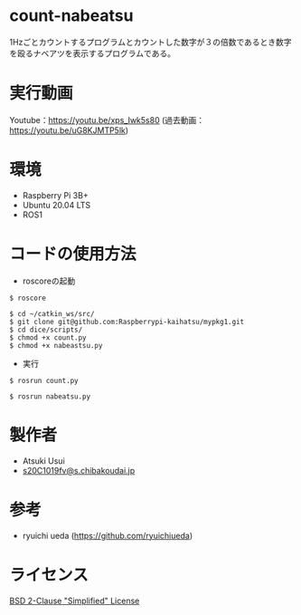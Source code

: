 # count-nabeatsu

1Hzごとカウントするプログラムとカウントした数字が３の倍数であるとき数字を殴るナベアツを表示するプログラムである。

# 実行動画
Youtube：https://youtu.be/xps_Iwk5s80
(過去動画：https://youtu.be/uG8KJMTP5lk)

# 環境

* Raspberry Pi 3B+
* Ubuntu 20.04 LTS
* ROS1


# コードの使用方法

* roscoreの起動
```
$ roscore
```
```
$ cd ~/catkin_ws/src/
$ git clone git@github.com:Raspberrypi-kaihatsu/mypkg1.git
$ cd dice/scripts/
$ chmod +x count.py
$ chmod +x nabeastsu.py
```



* 実行
```
$ rosrun count.py
```
```
$ rosrun nabeatsu.py
```


# 製作者
* Atsuki Usui
* s20C1019fv@s.chibakoudai.jp

# 参考
* ryuichi ueda (https://github.com/ryuichiueda)

# ライセンス
 [BSD 2-Clause "Simplified" License](https://github.com/ShimonShoji/dice/blob/main/COPYING)
